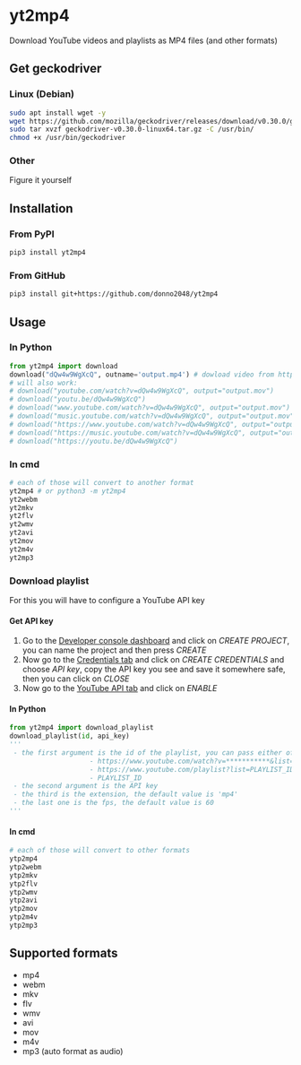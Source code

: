 # yt2mp4

Download YouTube videos and playlists as MP4 files (and other formats)

## Get geckodriver

### Linux (Debian)

```sh
sudo apt install wget -y
wget https://github.com/mozilla/geckodriver/releases/download/v0.30.0/geckodriver-v0.30.0-linux64.tar.gz
sudo tar xvzf geckodriver-v0.30.0-linux64.tar.gz -C /usr/bin/
chmod +x /usr/bin/geckodriver
```

### Other

Figure it yourself

## Installation

### From PyPI

```sh
pip3 install yt2mp4
```

### From GitHub

```sh
pip3 install git+https://github.com/donno2048/yt2mp4
```

## Usage

### In Python

```py
from yt2mp4 import download
download("dQw4w9WgXcQ", outname='output.mp4') # dowload video from https://www.youtube.com/watch?v=dQw4w9WgXcQ and name it output.mp4
# will also work:
# download("youtube.com/watch?v=dQw4w9WgXcQ", output="output.mov")
# download("youtu.be/dQw4w9WgXcQ")
# download("www.youtube.com/watch?v=dQw4w9WgXcQ", output="output.mov")
# download("music.youtube.com/watch?v=dQw4w9WgXcQ", output="output.mov")
# download("https://www.youtube.com/watch?v=dQw4w9WgXcQ", output="output.mov")
# download("https://music.youtube.com/watch?v=dQw4w9WgXcQ", output="output.mov")
# download("https://youtu.be/dQw4w9WgXcQ")
```

### In cmd

```sh
# each of those will convert to another format
yt2mp4 # or python3 -m yt2mp4
yt2webm
yt2mkv
yt2flv
yt2wmv
yt2avi
yt2mov
yt2m4v
yt2mp3
```

### Download playlist

For this you will have to configure a YouTube API key

#### Get API key

1. Go to the [Developer console dashboard](https://console.cloud.google.com/home/dashboard) and click on _CREATE PROJECT_, you can name the project and then press _CREATE_
1. Now go to the [Credentials tab](https://console.cloud.google.com/apis/credentials) and click on _CREATE CREDENTIALS_ and choose _API key_, copy the API key you see and save it somewhere safe, then you can click on _CLOSE_
1. Now go to the [YouTube API tab](https://console.cloud.google.com/apis/api/youtube.googleapis.com) and click on _ENABLE_

#### In Python

```py
from yt2mp4 import download_playlist
download_playlist(id, api_key)
'''
 - the first argument is the id of the playlist, you can pass either of the following forms
                    - https://www.youtube.com/watch?v=***********&list=PLAYLIST_ID
                    - https://www.youtube.com/playlist?list=PLAYLIST_ID
                    - PLAYLIST_ID
 - the second argument is the API key
 - the third is the extension, the default value is 'mp4'
 - the last one is the fps, the default value is 60
'''
```

#### In cmd

```sh
# each of those will convert to other formats
ytp2mp4
ytp2webm
ytp2mkv
ytp2flv
ytp2wmv
ytp2avi
ytp2mov
ytp2m4v
ytp2mp3
```

## Supported formats

- mp4
- webm
- mkv
- flv
- wmv
- avi
- mov
- m4v
- mp3 (auto format as audio)
